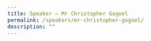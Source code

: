 ```yaml
---
title: Speaker – Mr Christopher Gogoel
permalink: /speakers/mr-christopher-gogoel/
description: ""
---
```

